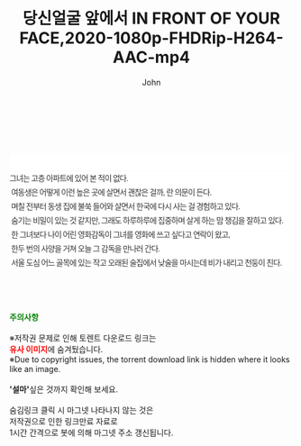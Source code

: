 ﻿---
layout: post
title:  "당신얼굴 앞에서 IN FRONT OF YOUR FACE,2020-1080p-FHDRip-H264-AAC-mp4"
author: John
categories: [ 영화 ]
tags: [  ]
image:  
description: "당신얼굴 앞에서 IN FRONT OF YOUR FACE,2020-1080p-FHDRip-H264-AAC-mp4 torrent 정보 공유"
toc: true
toc_sticky: true
---

<br>
<div class="view-img">
<a class="view_image" href="https://torrentmobile59.com/bbs/view_image.php?fn=%2Fdata%2Ffile%2Fmovie%2F1040166537_zaCI9wfo_8a2aa2b95e608efd99ec80695133b0248d299282.jpg" target="_blank"><img alt="" class="img-tag" content="https://torrentmobile59.com/data/file/movie/1040166537_zaCI9wfo_8a2aa2b95e608efd99ec80695133b0248d299282.jpg" itemprop="image" src="https://torrentmobile59.com/data/file/movie/1040166537_zaCI9wfo_8a2aa2b95e608efd99ec80695133b0248d299282.jpg"/></a></div><div class="view-content" itemprop="description">
<p><br/></p><div class="title_area" style="margin:0px 0px 9px;padding:0px;list-style:none;font-size:12px;font-family:'나눔고딕', NanumGothic, '돋움', Dotum, Helvetica, 'AppleSDGothicNeo-Medium', AppleGothic, sans-serif;height:30px;float:none;background-color:rgb(255,255,255);"><h4 class="h_story" style="margin:5px 10px 0px 0px;padding:0px;list-style:none;font-size:12px;font-family:'돋움', sans-serif;height:18px;width:49px;background:url(&quot;https://ssl.pstatic.net/static/movie/2020/10/h_tx_sp5.png&quot;) no-repeat 0px -17px;float:left;"><strong class="blind" style="margin:0px;padding:0px;list-style:none;font-size:0px;font-family:inherit;color:inherit;width:1px;height:1px;line-height:0;">줄거리</strong></h4></div><p class="con_tx" style="margin-top:-7px;margin-bottom:-6px;list-style:none;font-size:14px;font-family:'나눔고딕', NanumGothic, '돋움', Dotum, Helvetica, 'AppleSDGothicNeo-Medium', AppleGothic, sans-serif;color:rgb(51,51,51);background-image:url(&quot;https://ssl.pstatic.net/static/movie/2014/01/blank.gif&quot;);letter-spacing:-1px;line-height:25px;background-color:rgb(255,255,255);">그녀는 고층 아파트에 있어 본 적이 없다.<br style="list-style:none;font-size:12px;font-family:'돋움', sans-serif;color:rgb(0,0,0);"/> 여동생은 어떻게 이런 높은 곳에 살면서 괜찮은 걸까, 란 의문이 든다.<br style="list-style:none;font-size:12px;font-family:'돋움', sans-serif;color:rgb(0,0,0);"/> 며칠 전부터 동생 집에 불쑥 들어와 살면서 한국에 다시 사는 걸 경험하고 있다.<br style="list-style:none;font-size:12px;font-family:'돋움', sans-serif;color:rgb(0,0,0);"/> 숨기는 비밀이 있는 것 같지만, 그래도 하루하루에 집중하며 살게 하는 맘 챙김을 잘하고 있다.<br style="list-style:none;font-size:12px;font-family:'돋움', sans-serif;color:rgb(0,0,0);"/> 한 그녀보다 나이 어린 영화감독이 그녀를 영화에 쓰고 싶다고 연락이 왔고,<br style="list-style:none;font-size:12px;font-family:'돋움', sans-serif;color:rgb(0,0,0);"/> 한두 번의 사양을 거쳐 오늘 그 감독을 만나러 간다.<br style="list-style:none;font-size:12px;font-family:'돋움', sans-serif;color:rgb(0,0,0);"/> 서울 도심 어느 골목에 있는 작고 오래된 술집에서 낮술을 마시는데 비가 내리고 천둥이 친다.</p> </div>
    
<br><br><br>
<p data-ke-size="size16"><b><span style="color: green;">주의사항</span></b><br /><br />※저작권 문제로 인해 토렌트 다운로드 링크는<br /><b><span style="color: red;">유사 이미지</span></b>에 숨겨뒀습니다.<br />※Due to copyright issues, the torrent download link is hidden where it looks like an image.<br /><br /><b>'설마'</b>싶은 것까지 확인해 보세요.<br /><br />숨김링크 클릭 시 마그넷 나타나지 않는 것은<br />저작권으로 인한 링크만료 자료로<br />1시간 간격으로 봇에 의해 마그넷 주소 갱신됩니다.</p>

